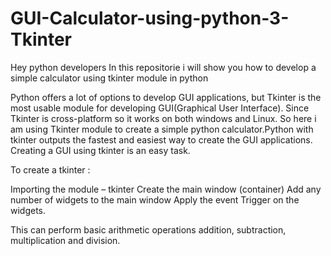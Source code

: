 # GUI-Calculator-using-python-3-Tkinter

Hey python developers
In this repositorie i will show you how to develop a simple calculator using tkinter module in python

Python offers a lot of options to develop  GUI applications, but Tkinter is the most usable module for developing GUI(Graphical User
Interface). Since Tkinter is cross-platform so it works on both windows and Linux. So here i am using Tkinter module to create a
simple python calculator.Python with tkinter outputs the fastest and easiest way to create the GUI applications. 
Creating a GUI using tkinter is an easy task.

To create a tkinter :

Importing the module – tkinter
Create the main window (container)
Add any number of widgets to the main window
Apply the event Trigger on the widgets.


 This can perform basic arithmetic operations addition, subtraction, multiplication and division.
